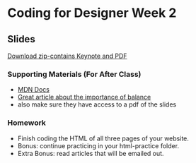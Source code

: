 # Coding for Designer Week 2

## Slides
[Download zip-contains Keynote and PDF](https://www.dropbox.com/sh/avyr2pxwq8bp61h/AACggEeTAEalsCYRbgzrUybDa?dl=0)

### Supporting Materials (For After Class)
* [MDN Docs](https://developer.mozilla.org/en-US/docs/Web/HTML)
* [Great article about the importance of balance](http://alistapart.com/blog/post/overwhelmed-by-code)
* also make sure they have access to a pdf of the slides

### Homework
* Finish coding the HTML of all three pages of your website.
* Bonus: continue practicing in your html-practice folder.
* Extra Bonus: read articles that will be emailed out.